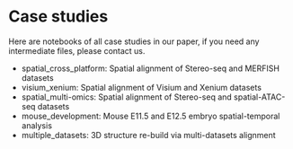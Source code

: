 # Case studies
Here are notebooks of all case studies in our paper, if you need any intermediate files, please contact us.

- spatial_cross_platform: Spatial alignment of Stereo-seq and MERFISH datasets
- visium_xenium: Spatial alignment of Visium and Xenium datasets
- spatial_multi-omics: Spatial alignment of Stereo-seq and spatial-ATAC-seq datasets
- mouse_development: Mouse E11.5 and E12.5 embryo spatial-temporal analysis
- multiple_datasets: 3D structure re-build via multi-datasets alignment
